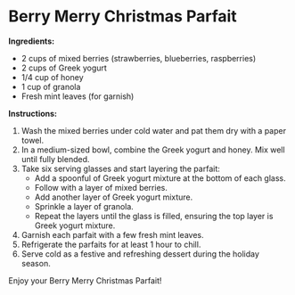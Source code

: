 # Berry Merry Christmas Parfait

**Ingredients:**
- 2 cups of mixed berries (strawberries, blueberries, raspberries)
- 2 cups of Greek yogurt
- 1/4 cup of honey
- 1 cup of granola
- Fresh mint leaves (for garnish)

**Instructions:**
1. Wash the mixed berries under cold water and pat them dry with a paper towel.
2. In a medium-sized bowl, combine the Greek yogurt and honey. Mix well until fully blended.
3. Take six serving glasses and start layering the parfait: 
   - Add a spoonful of Greek yogurt mixture at the bottom of each glass.
   - Follow with a layer of mixed berries.
   - Add another layer of Greek yogurt mixture.
   - Sprinkle a layer of granola.
   - Repeat the layers until the glass is filled, ensuring the top layer is Greek yogurt mixture.
4. Garnish each parfait with a few fresh mint leaves.
5. Refrigerate the parfaits for at least 1 hour to chill.
6. Serve cold as a festive and refreshing dessert during the holiday season.

Enjoy your Berry Merry Christmas Parfait!